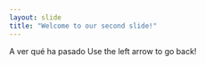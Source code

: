 ```yaml
---
layout: slide
title: "Welcome to our second slide!"
---
```

A ver qué ha pasado
Use the left arrow to go back!
